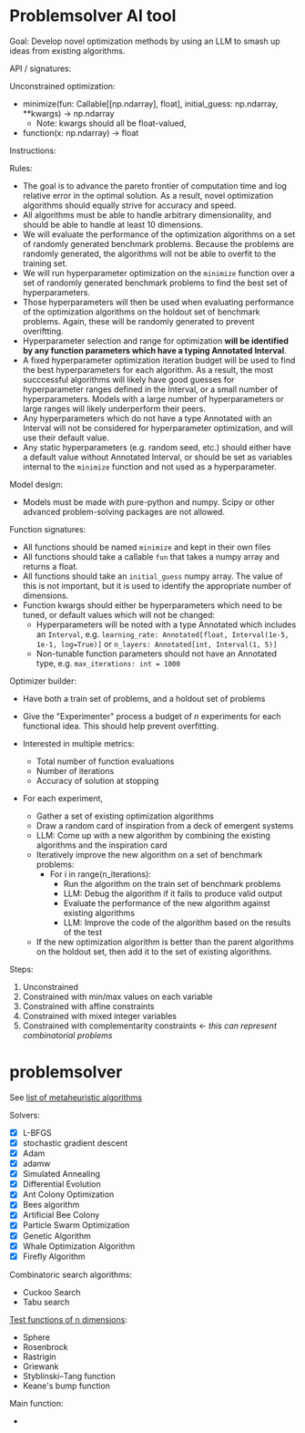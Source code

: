 # Problemsolver AI tool

Goal: Develop novel optimization methods by using an LLM to smash up ideas from existing algorithms.

API / signatures:

Unconstrained optimization:
- minimize(fun: Callable[[np.ndarray], float], initial_guess: np.ndarray, **kwargs) -> np.ndarray
  - Note: kwargs should all be float-valued, 
- function(x: np.ndarray) -> float

Instructions:

Rules:
- The goal is to advance the pareto frontier of computation time and log relative error in the optimal solution.  As a result, novel optimization algorithms should equally strive for accuracy and speed.
- All algorithms must be able to handle arbitrary dimensionality, and should be able to handle at least 10 dimensions.
- We will evaluate the performance of the optimization algorithms on a set of randomly generated benchmark problems. Because the problems are randomly generated, the algorithms will not be able to overfit to the training set.
- We will run hyperparameter optimization on the `minimize` function over a set of randomly generated benchmark problems to find the best set of hyperparameters.
- Those hyperparameters will then be used when evaluating performance of the optimization algorithms on the holdout set of benchmark problems.  Again, these will be randomly generated to prevent overiftting.
- Hyperparameter selection and range for optimization **will be identified by any function parameters which have a typing Annotated Interval**.
- A fixed hyperparameter optimization iteration budget will be used to find the best hyperparameters for each algorithm. As a result, the most succcessful algorithms will likely have good guesses for hyperparameter ranges defined in the Interval, or a small number of hyperparameters. Models with a large number of hyperparameters or large ranges will likely underperform their peers.
- Any hyperparameters which do not have a type Annotated with an Interval will not be considered for hyperparameter optimization, and will use their default value.
- Any static hyperparameters (e.g. random seed, etc.) should either have a default value without Annotated Interval, or should be set as variables internal to the `minimize` function and not used as a hyperparameter.


Model design:
- Models must be made with pure-python and numpy. Scipy or other advanced problem-solving packages are not allowed.

Function signatures:
- All functions should be named `minimize` and kept in their own files
- All functions should take a callable `fun` that takes a numpy array and returns a float.
- All functions should take an `initial_guess` numpy array. The value of this is not important, but it is used to identify the appropriate number of dimensions.
- Function kwargs should either be hyperparameters which need to be tuned, or default values which will not be changed:
  - Hyperparameters will be noted with a type Annotated which includes an `Interval`, e.g.  `learning_rate: Annotated[float, Interval(1e-5, 1e-1, log=True)]` or `n_layers: Annotated[int, Interval(1, 5)]`
  - Non-tunable function parameters should not have an Annotated type, e.g. `max_iterations: int = 1000`

  
Optimizer builder:
- Have both a train set of problems, and a holdout set of problems
- Give the "Experimenter" process a budget of *n* experiments for each functional idea.  This should help prevent overfitting.
- Interested in multiple metrics:
  - Total number of function evaluations
  - Number of iterations
  - Accuracy of solution at stopping

- For each experiment,
  - Gather a set of existing optimization algorithms
  - Draw a random card of inspiration from a deck of emergent systems
  - LLM: Come up with a new algorithm by combining the existing algorithms and the inspiration card
  - Iteratively improve the new algorithm on a set of benchmark problems:
    - For i in range(n_iterations):
      - Run the algorithm on the train set of benchmark problems
      - LLM: Debug the algorithm if it fails to produce valid output 
      - Evaluate the performance of the new algorithm against existing algorithms
      - LLM: Improve the code of the algorithm based on the results of the test
  - If the new optimization algorithm is better than the parent algorithms on the holdout set, then add it to the set of existing algorithms.


Steps:
1. Unconstrained
1. Constrained with min/max values on each variable
1. Constrained with affine constraints
1. Constrained with mixed integer variables
1. Constrained with complementarity constraints <- *this can represent combinatorial problems*

# problemsolver

See [list of metaheuristic algorithms](https://en.wikipedia.org/wiki/Table_of_metaheuristics)

Solvers:
- [x] L-BFGS
- [x] stochastic gradient descent
- [x] Adam
- [x] adamw
- [x] Simulated Annealing
- [x] Differential Evolution
- [x] Ant Colony Optimization 
- [x] Bees algorithm
- [x] Artificial Bee Colony
- [x] Particle Swarm Optimization
- [x] Genetic Algorithm
- [x] Whale Optimization Algorithm
- [x] Firefly Algorithm

Combinatoric search algorithms:
- Cuckoo Search
- Tabu search

[Test functions of n dimensions](https://en.wikipedia.org/wiki/Test_functions_for_optimization):
- Sphere
- Rosenbrock
- Rastrigin
- Griewank
- Styblinski–Tang function
- Keane's bump function

Main function:

- 